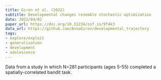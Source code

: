 ```yaml
---
title: Giron et al. (2022)
subtitle: Developmental changes resemble stochastic optimization
date: 2022/04/02
paper_url: https://doi.org/10.31234/osf.io/9f4k3
data_url: https://github.com/AnnaGiron/developmental_trajectory
tags:
- explore/exploit
- generalization
- development
- adolescence
---
```


Data from a study in which N=281 participants (ages 5-55) completed a spatially-correlated bandit task.
